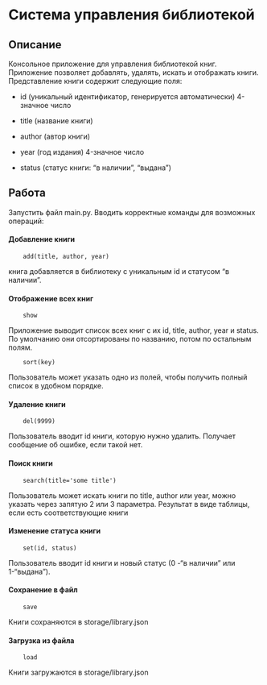 # Cистема управления библиотекой

## Описание
Консольное приложение для управления библиотекой книг. Приложение позволяет добавлять, удалять, искать и отображать книги. 
Представление книги  содержит следующие поля:
 
* id (уникальный идентификатор, генерируется автоматически) 4-значное число
 
* title (название книги)
 
* author (автор книги)
 
* year (год издания) 4-значное число
 
* status (статус книги: “в наличии”, “выдана”)

## Работа
Запустить файл main.py.
Вводить корректные команды для возможных операций:

#### Добавление книги

        add(title, author, year)

книга добавляется в библиотеку с уникальным id и статусом “в наличии”.
        
#### Отображение всех книг

        show

Приложение выводит список всех книг с их id, title, author, year и status. По умолчанию они отсортированы по названию, потом по остальным полям.     

        sort(key)

Пользователь может указать одно из полей, чтобы получить полный список в удобном порядке.

#### Удаление книги

        del(9999)

Пользователь вводит id книги, которую нужно удалить. Получает сообщение об ошибке, если такой нет.
        
      
#### Поиск книги

        search(title='some title')

Пользователь может искать книги по title, author или year, можно указать через запятую 2 или 3 параметра. 
Результат в виде таблицы, если есть соответствующие книги
 
#### Изменение статуса книги

        set(id, status)

Пользователь вводит id книги и новый статус (0 -“в наличии” или 1-“выдана”).

#### Сохранение в файл

        save

Книги сохраняются в storage/library.json

#### Загрузка из файла

        load

Книги загружаются в storage/library.json
